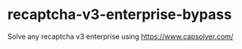 # recaptcha-v3-enterprise-bypass
Solve any recaptcha v3 enterprise using https://www.capsolver.com/



                         